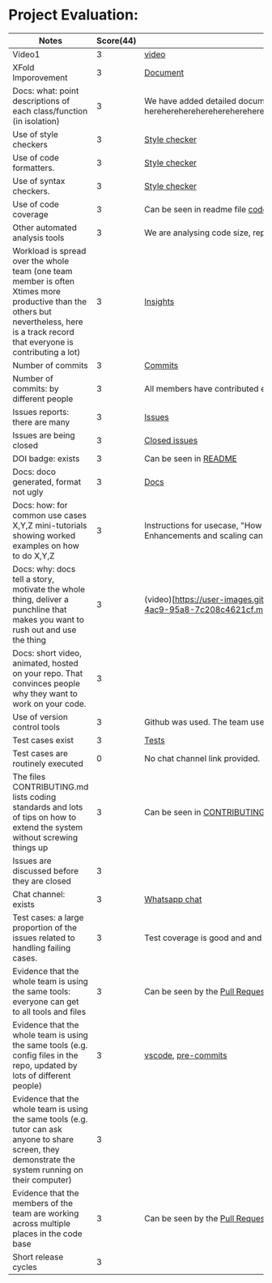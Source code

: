 # Project Evaluation:



| Notes                                                                                                                                                                                   |Score(44)| Evidence                                                                                                                                                                          |
|-----------------------------------------------------------------------------------------------------------------------------------------------------------------------------------------|---------|-----------------------------------------------------------------------------------------------------------------------------------------------------------------------------------|
| Video1                                                                                                                                                                                  | 3 | [video](https://drive.google.com/file/d/1bguVR_DQMsdls9F1S9diPA47-M9QQfvY/view?usp=sharing)                                                                                                                                                       |
| XFold Imporovement                                                                                                                                                                      |3| [Document](https://docs.google.com/document/d/1RdMRLtXNsLXfKQEYGx74gnLFtfKDUw35MHHgc2TtDuA/edit)                                                                                  |
| Docs: what: point descriptions of each class/function (in isolation)	                                                                                                                   | 3 | We have added detailed documentation using sphinx. The documentation can be found (here herehereherehereherehereherehereherehereherehereherehereherehereherehereherehereherehere) |
| Use of style checkers	                                                                                                                                                                  |3| [Style checker](https://github.com/team-12-csc-510/amatsa/blob/main/.pre-commit-config.yaml)                                                                                      |
| Use of code formatters.	                                                                                                                                                                | 3 | [Style checker](https://github.com/team-12-csc-510/amatsa/blob/main/.pre-commit-config.yaml)                                                                                      |
| Use of syntax checkers.	                                                                                                                                                                | 3 | [Style checker](https://github.com/team-12-csc-510/amatsa/blob/main/.pre-commit-config.yaml)                                                                                      |
| Use of code coverage                                                                                                                                                                    |3| Can be seen in readme file [code coverage](https://github.com/team-12-csc-510/amatsa)                                                                                              |
| Other automated analysis tools	                                                                                                                                                         | 3 | We are analysing code size, repo size, commit activity which can be seen in [README](https://github.com/team-12-csc-510/amatsa)                                                   |
| Workload is spread over the whole team (one team member is often Xtimes more productive than the others but nevertheless, here is a track record that everyone is contributing a lot)		 | 3 | [Insights](https://github.com/team-12-csc-510/amatsa/pulse)                                                                                                                       |
| Number of commits	                                                                                                                                                                      | 3 | [Commits](https://github.com/team-12-csc-510/amatsa/commits/main)                                                                                                                 |
| Number of commits: by different people	                                                                                                                                                 |  3 | All members have contributed equally as seen [here](https://github.com/team-12-csc-510/amatsa/pulse)                                                                              |
| Issues reports: there are many	                                                                                                                                                         | 3 | [Issues](https://github.com/team-12-csc-510/amatsa/issues)                                                                                                                        |
| Issues are being closed	                                                                                                                                                                |3 | [Closed issues](https://github.com/team-12-csc-510/amatsa/issues?q=is%3Aissue+is%3Aclosed)                                                                                        |
| DOI badge: exists	                                                                                                                                                                      |3 | Can be seen in  [README](https://github.com/team-12-csc-510/amatsa)                                                                                                               |
| Docs: doco generated, format not ugly	                                                                                                                                                  |3| [Docs]()                                                                                                                                                                          |
| Docs: how: for common use cases X,Y,Z mini-tutorials showing worked examples on how to do X,Y,Z	                                                                                        | 3 | Instructions for usecase, "How stuff works",Installation, Developer Environment Setup, Enhancements and scaling can be seen in  [README](https://github.com/team-12-csc-510/amatsa) |                                                                                                                                                                               |
|Docs: why: docs tell a story, motivate the whole thing, deliver a punchline that makes you want to rush out and use the thing	| 3 |(video)[https://user-images.githubusercontent.com/112341004/205795229-82140d7e-74bc-4ac9-95a8-7c208c4621cf.mp4]  |
|Docs: short video, animated, hosted on your repo. That convinces people why they want to work on your code.	| 3 |  |
| Use of version control tools                                                                                                                                                            | 3 | Github was used. The team used different [branches](https://github.com/nakraft/CSC510/branches) for adding features which is a good practice.                                     |
|Test cases exist	| 3 | [Tests](https://github.com/team-12-csc-510/amatsa/tree/main/tests) |
|Test cases are routinely executed	| 0 | No chat channel link provided. |
|The files CONTRIBUTING.md lists coding standards and lots of tips on how to extend the system without screwing things up	|3| Can be seen in [CONTRIBUTING.md](https://github.com/team-12-csc-510/amatsa/blob/main/CONTRIBUTING.md) |
|Issues are discussed before they are closed	| 3 | |
|Chat channel: exists	| 3 | [Whatsapp chat](https://drive.google.com/file/d/1YXNUVuEF9lces3c0Wk0xF-IPV3MIPTJg/view?usp=sharing)|
|Test cases: a large proportion of the issues related to handling failing cases.	| 3 | Test coverage is good and and can be seen in [here](https://github.com/team-12-csc-510/amatsa/issues?q=is%3Aissue+is%3Aclosed)|
|Evidence that the whole team is using the same tools: everyone can get to all tools and files	| 3 | Can be seen by the [Pull Requests](https://github.com/team-12-csc-510/amatsa/pulls?q=is%3Apr+is%3Aclosed)|
|Evidence that the whole team is using the same tools (e.g. config files in the repo, updated by lots of different people)		| 3 |[vscode](https://github.com/team-12-csc-510/amatsa/tree/rubric/.vscode), [pre-commits](https://github.com/team-12-csc-510/amatsa/tree/rubric/.vscode) |
|Evidence that the whole team is using the same tools (e.g. tutor can ask anyone to share screen, they demonstrate the system running on their computer)		| 3 | 
|Evidence that the members of the team are working across multiple places in the code base		| 3 | Can be seen by the [Pull Requests](https://github.com/team-12-csc-510/amatsa/pulls?q=is%3Apr+is%3Aclosed) |
|Short release cycles |  3 | |
